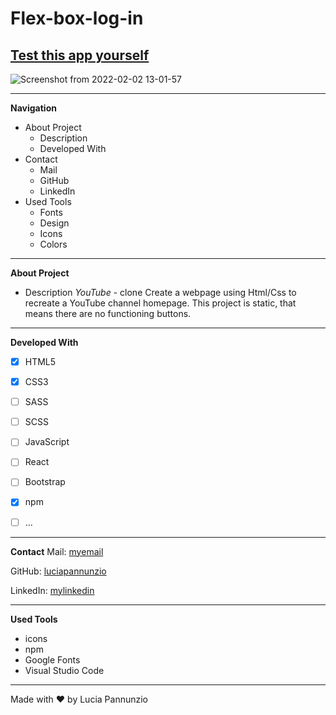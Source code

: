 # Flex-box-log-in

## [Test this app yourself](https://luciapannunzio.github.io/Flex-box-log-in/)

![Screenshot from 2022-02-02 13-01-57](https://user-images.githubusercontent.com/89199990/152150152-7ef639a5-df52-4be0-b23a-129ca68f299f.png)


* * *


**Navigation**
 - About Project
    - Description
    - Developed With
 - Contact
    - Mail
    - GitHub  
    - LinkedIn
 - Used Tools
    - Fonts
    - Design
    - Icons
    - Colors


* * *


**About Project**
 - Description
*YouTube* - clone Create a webpage using Html/Css to recreate a YouTube channel homepage. This project is static, that means there are no functioning buttons.


* * *


**Developed With**
 - [x] HTML5
 - [x] CSS3
 - [ ] SASS
 - [ ] SCSS
 - [ ] JavaScript
 - [ ] React
 - [ ] Bootstrap
 - [x] npm
 - [ ] ...
 
 
 * * *
 
 
**Contact**
Mail: [myemail](luciapannunzio@mail.com/)

GitHub: [luciapannunzio](https://github.com/luciapannunzio/)

LinkedIn: [mylinkedin](https://www.linkedin.com/in/lucia-pannunzio-van-der-wedden-58bbb9162/)


* * *


**Used Tools**
- icons
- npm
- Google Fonts
- Visual Studio Code


* * *


Made with :heart: by Lucia Pannunzio

